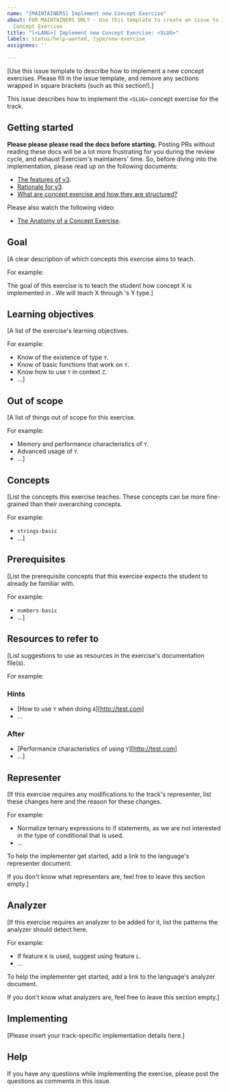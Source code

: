 ```yaml
---
name: "[MAINTAINERS] Implement new Concept Exercise"
about: FOR MAINTAINERS ONLY - Use this template to create an issue to implement a
  Concept Exercise
title: "[<LANG>] Implement new Concept Exercise: <SLUG>"
labels: status/help-wanted, type/new-exercise
assignees: ''

---
```


[Use this issue template to describe how to implement a new concept exercises. Please fill in the issue template, and remove any sections wrapped in square brackets (such as this section!).]

This issue describes how to implement the `<SLUG>` concept exercise for the <LANG> track.

## Getting started

**Please please please read the docs before starting.** Posting PRs without reading these docs will be a lot more frustrating for you during the review cycle, and exhaust Exercism's maintainers' time. So, before diving into the implementation, please read up on the following documents:

- [The features of v3](https://github.com/exercism/v3/blob/master/docs/concept-exercises.md).
- [Rationale for v3](https://github.com/exercism/v3/blob/master/docs/rationale-for-v3.md).
- [What are concept exercise and how they are structured?](https://github.com/exercism/v3/blob/master/docs/features-of-v3.md)

Please also watch the following video:

- [The Anatomy of a Concept Exercise](https://www.youtube.com/watch?v=gkbBqd7hPrA).

## Goal

[A clear description of which concepts this exercise aims to teach.

For example:

The goal of this exercise is to teach the student how concept X is implemented in <LANG>. We will teach X through <LANG>'s Y type.]

## Learning objectives

[A list of the exercise's learning objectives.

For example:

- Know of the existence of type `Y`.
- Know of basic functions that work on `Y`.
- Know how to use `Y` in context `Z`.
- ...]

## Out of scope

[A list of things out of scope for this exercise.

For example:

- Memory and performance characteristics of `Y`.
- Advanced usage of `Y`.
- ...]

## Concepts

[List the concepts this exercise teaches. These concepts can be more fine-grained than their overarching concepts.

For example:

- `strings-basic`
- ...]

## Prerequisites

[List the prerequisite concepts that this exercise expects the student to already be familiar with.

For example:

- `numbers-basic`
- ...]

## Resources to refer to

[List suggestions to use as resources in the exercise's documentation file(s).

For example:

### Hints

- [How to use `Y` when doing `A`][http://test.com]
- ...

### After

- [Performance characteristics of using `Y`][http://test.com]
- ...]

## Representer

[If this exercise requires any modifications to the track's representer, list these changes here and the reason for these changes.

For example:

- Normalize ternary expressions to if statements, as we are not interested in the type of conditional that is used.
- ...

To help the implementer get started, add a link to the language's representer document.

If you don't know what representers are, feel free to leave this section empty.]

## Analyzer

[If this exercise requires an analyzer to be added for it, list the patterns the analyzer should detect here.

For example:

- If feature `K` is used, suggest using feature `L`.
- ...

To help the implementer get started, add a link to the language's analyzer document.

If you don't know what analyzers are, feel free to leave this section empty.]

## Implementing

[Please insert your track-specific implementation details here.]

## Help

If you have any questions while implementing the exercise, please post the questions as comments in this issue.
